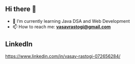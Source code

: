 ## Hi there 👋
- 🌱 I’m currently learning Java DSA and Web Development
- 📫 How to reach me: **vasavrastogi@gmail.com**

## LinkedIn
https://www.linkedin.com/in/vasav-rastogi-072656284/
